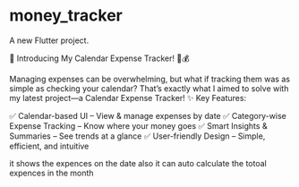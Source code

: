 # money_tracker

A new Flutter project.

🚀 Introducing My Calendar Expense Tracker! 📅💰

Managing expenses can be overwhelming, but what if tracking them was as simple as checking your calendar? That’s exactly what I aimed to solve with my latest project—a Calendar Expense Tracker!
✨ Key Features:

✅ Calendar-based UI – View & manage expenses by date
✅ Category-wise Expense Tracking – Know where your money goes
✅ Smart Insights & Summaries – See trends at a glance
✅ User-friendly Design – Simple, efficient, and intuitive

it shows the expences on the date also it can auto calculate the totoal expences in the month
